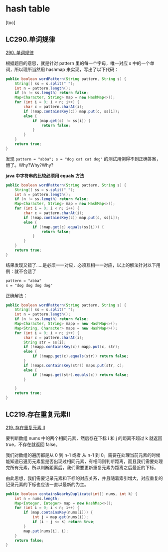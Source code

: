 # hash table

[toc]

## LC290.单词规律

[290. 单词规律](https://leetcode.cn/problems/word-pattern/)

根据题目的意思，就是针对 pattern 里的每一个字母，唯一对应 s 中的一个单词，所以理所当然用 hashmap 来实现，写出了以下代码：

```java
public boolean wordPattern(String pattern, String s) {
    String[] ss = s.split(" ");
    int n = pattern.length();
    if (n != ss.length) return false;
    Map<Character, String> map = new HashMap<>();
    for (int i = 0; i < n; i++) {
        char c = pattern.charAt(i);
        if (!map.containsKey(c)) map.put(c, ss[i]);
        else {
            if (map.get(c) != ss[i]) {
                return false;
            }
        }
    }
    return true;
}
```

发现 `pattern = "abba"; s = "dog cat cat dog"` 的测试用例得不到正确答案，懵了。Why?Why?Why?

**java 中字符串的比较必须用 equals 方法**

```java
public boolean wordPattern(String pattern, String s) {
    String[] ss = s.split(" ");
    int n = pattern.length();
    if (n != ss.length) return false;
    Map<Character, String> map = new HashMap<>();
    for (int i = 0; i < n; i++) {
        char c = pattern.charAt(i);
        if (!map.containsKey(c)) map.put(c, ss[i]);
        else {
            if (!map.get(c).equals(ss[i])) {
                return false;
            }
        }
    }
    return true;
}
```

结果发现又错了.....是必须一一对应，必须互相一一对应，以上的解法针对以下用例：就不合适了

```txt
pattern = "abba"
s = "dog dog dog dog"
```

正确解法：

```java
public boolean wordPattern(String pattern, String s) {
    String[] ss = s.split(" ");
    int n = pattern.length();
    if (n != ss.length) return false;
    Map<Character, String> mapp = new HashMap<>();
    Map<String, Character> maps = new HashMap<>();
    for (int i = 0; i < n; i++) {
        char c = pattern.charAt(i);
        String str = ss[i];
        if (!mapp.containsKey(c)) mapp.put(c, str);
        else {
            if (!mapp.get(c).equals(str)) return false;
        }
        if (!maps.containsKey(str)) maps.put(str, c);
        else {
            if (!maps.get(str).equals(c)) return false;
        }

    }
    return true;
}
```

## LC219.存在重复元素II

[219. 存在重复元素 II](https://leetcode.cn/problems/contains-duplicate-ii/)

要判断数组 nums 中的两个相同元素，然后存在下标 i 和 j 的距离不超过 k 就返回 true，不存在就返回 false。

我们对数组的遍历都是从 0 到 n-1 或者 从 n-1 到 0。需要在处理当前元素的时候能知道已遍历元素里是否出现过相同元素，有相同则判断距离，而且我们需要处理完所有元素，所以判断距离后，我们需要更新重复元素为距离之后最近的下标。

由此思想，我们需要记录元素和下标的对应关系，并且随着索引增大，对应重复的记录元素的下标也应该一直以最新的为主。

```java
public boolean containsNearbyDuplicate(int[] nums, int k) {
    int n = nums.length;
    Map<Integer, Integer> map = new HashMap<>();
    for (int i = 0; i < n; i++) {
        if (map.containsKey(nums[i])) {
            int j = map.get(nums[i]);
            if (i - j <= k) return true;
        }
        map.put(nums[i], i);
    }
    return false;
}
```

